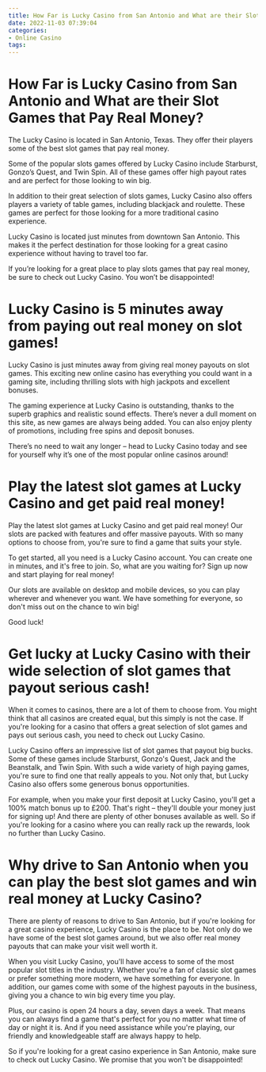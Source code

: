 ```yaml
---
title: How Far is Lucky Casino from San Antonio and What are their Slot Games that Pay Real Money 
date: 2022-11-03 07:39:04
categories:
- Online Casino
tags:
---
```



#  How Far is Lucky Casino from San Antonio and What are their Slot Games that Pay Real Money? 

The Lucky Casino is located in San Antonio, Texas. They offer their players some of the best slot games that pay real money.

Some of the popular slots games offered by Lucky Casino include Starburst, Gonzo’s Quest, and Twin Spin. All of these games offer high payout rates and are perfect for those looking to win big.

In addition to their great selection of slots games, Lucky Casino also offers players a variety of table games, including blackjack and roulette. These games are perfect for those looking for a more traditional casino experience.

Lucky Casino is located just minutes from downtown San Antonio. This makes it the perfect destination for those looking for a great casino experience without having to travel too far.

If you’re looking for a great place to play slots games that pay real money, be sure to check out Lucky Casino. You won’t be disappointed!

#  Lucky Casino is 5 minutes away from paying out real money on slot games! 

Lucky Casino is just minutes away from giving real money payouts on slot games. This exciting new online casino has everything you could want in a gaming site, including thrilling slots with high jackpots and excellent bonuses.

The gaming experience at Lucky Casino is outstanding, thanks to the superb graphics and realistic sound effects. There’s never a dull moment on this site, as new games are always being added. You can also enjoy plenty of promotions, including free spins and deposit bonuses.

There’s no need to wait any longer – head to Lucky Casino today and see for yourself why it’s one of the most popular online casinos around!

#  Play the latest slot games at Lucky Casino and get paid real money! 

Play the latest slot games at Lucky Casino and get paid real money! Our slots are packed with features and offer massive payouts. With so many options to choose from, you're sure to find a game that suits your style.

To get started, all you need is a Lucky Casino account. You can create one in minutes, and it's free to join. So, what are you waiting for? Sign up now and start playing for real money!

Our slots are available on desktop and mobile devices, so you can play wherever and whenever you want. We have something for everyone, so don't miss out on the chance to win big! 

Good luck!

#  Get lucky at Lucky Casino with their wide selection of slot games that payout serious cash! 

When it comes to casinos, there are a lot of them to choose from. You might think that all casinos are created equal, but this simply is not the case. If you're looking for a casino that offers a great selection of slot games and pays out serious cash, you need to check out Lucky Casino.

Lucky Casino offers an impressive list of slot games that payout big bucks. Some of these games include Starburst, Gonzo's Quest, Jack and the Beanstalk, and Twin Spin. With such a wide variety of high paying games, you're sure to find one that really appeals to you. Not only that, but Lucky Casino also offers some generous bonus opportunities.

For example, when you make your first deposit at Lucky Casino, you'll get a 100% match bonus up to £200. That's right – they'll double your money just for signing up! And there are plenty of other bonuses available as well. So if you're looking for a casino where you can really rack up the rewards, look no further than Lucky Casino.

#  Why drive to San Antonio when you can play the best slot games and win real money at Lucky Casino?

There are plenty of reasons to drive to San Antonio, but if you're looking for a great casino experience, Lucky Casino is the place to be. Not only do we have some of the best slot games around, but we also offer real money payouts that can make your visit well worth it.

When you visit Lucky Casino, you'll have access to some of the most popular slot titles in the industry. Whether you're a fan of classic slot games or prefer something more modern, we have something for everyone. In addition, our games come with some of the highest payouts in the business, giving you a chance to win big every time you play.

Plus, our casino is open 24 hours a day, seven days a week. That means you can always find a game that's perfect for you no matter what time of day or night it is. And if you need assistance while you're playing, our friendly and knowledgeable staff are always happy to help.

So if you're looking for a great casino experience in San Antonio, make sure to check out Lucky Casino. We promise that you won't be disappointed!